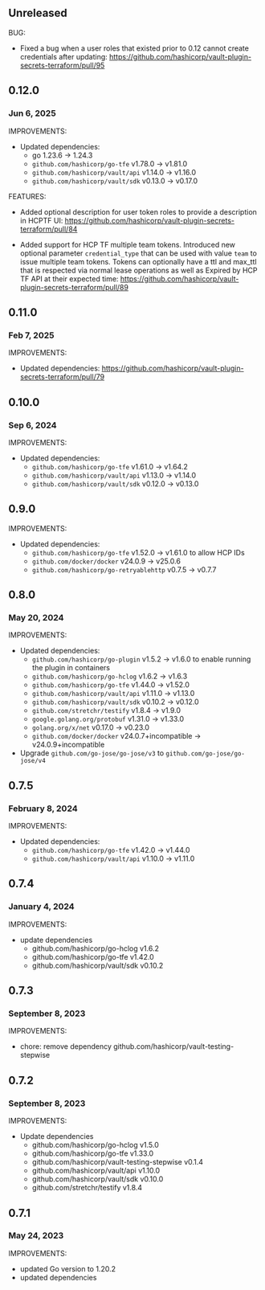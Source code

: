 ## Unreleased

BUG:
* Fixed a bug when a user roles that existed prior to 0.12 cannot create credentials after updating: https://github.com/hashicorp/vault-plugin-secrets-terraform/pull/95

## 0.12.0
### Jun 6, 2025
IMPROVEMENTS:
* Updated dependencies:
  * go 1.23.6 -> 1.24.3
  * `github.com/hashicorp/go-tfe` v1.78.0 -> v1.81.0
  * `github.com/hashicorp/vault/api` v1.14.0 -> v1.16.0
  * `github.com/hashicorp/vault/sdk` v0.13.0 -> v0.17.0

FEATURES:
* Added optional description for user token roles to provide a description in HCPTF UI: https://github.com/hashicorp/vault-plugin-secrets-terraform/pull/84

* Added support for HCP TF multiple team tokens. Introduced new optional parameter `credential_type` that can be used with value `team` to issue multiple team tokens. Tokens can optionally have a ttl and max_ttl that is respected via normal lease operations as well as Expired by HCP TF API at their expected time: https://github.com/hashicorp/vault-plugin-secrets-terraform/pull/89

## 0.11.0
### Feb 7, 2025
IMPROVEMENTS:
* Updated dependencies: https://github.com/hashicorp/vault-plugin-secrets-terraform/pull/79

## 0.10.0
### Sep 6, 2024
IMPROVEMENTS:
* Updated dependencies:
  * `github.com/hashicorp/go-tfe` v1.61.0 -> v1.64.2
  * `github.com/hashicorp/vault/api` v1.13.0 -> v1.14.0
  * `github.com/hashicorp/vault/sdk` v0.12.0 -> v0.13.0
 
## 0.9.0
IMPROVEMENTS:
* Updated dependencies:
   * `github.com/hashicorp/go-tfe` v1.52.0 -> v1.61.0 to allow HCP IDs
   * `github.com/docker/docker` v24.0.9 -> v25.0.6
   * `github.com/hashicorp/go-retryablehttp` v0.7.5 -> v0.7.7

## 0.8.0
### May 20, 2024
IMPROVEMENTS:
* Updated dependencies:
   * `github.com/hashicorp/go-plugin` v1.5.2 -> v1.6.0 to enable running the plugin in containers
   * `github.com/hashicorp/go-hclog` v1.6.2 -> v1.6.3
   * `github.com/hashicorp/go-tfe` v1.44.0 -> v1.52.0
   * `github.com/hashicorp/vault/api` v1.11.0 -> v1.13.0
   * `github.com/hashicorp/vault/sdk` v0.10.2 -> v0.12.0
   * `github.com/stretchr/testify` v1.8.4 -> v1.9.0
   * `google.golang.org/protobuf` v1.31.0 -> v1.33.0
   * `golang.org/x/net` v0.17.0 -> v0.23.0
   * `github.com/docker/docker` v24.0.7+incompatible -> v24.0.9+incompatible
* Upgrade `github.com/go-jose/go-jose/v3` to `github.com/go-jose/go-jose/v4`

## 0.7.5
### February 8, 2024
IMPROVEMENTS:
* Updated dependencies:
   * `github.com/hashicorp/go-tfe` v1.42.0 -> v1.44.0
   * `github.com/hashicorp/vault/api` v1.10.0 -> v1.11.0

## 0.7.4
### January 4, 2024

IMPROVEMENTS:
* update dependencies
  * github.com/hashicorp/go-hclog v1.6.2
  * github.com/hashicorp/go-tfe v1.42.0
  * github.com/hashicorp/vault/sdk v0.10.2

## 0.7.3
### September 8, 2023
IMPROVEMENTS:
* chore: remove dependency github.com/hashicorp/vault-testing-stepwise

## 0.7.2
### September 8, 2023
IMPROVEMENTS:
* Update dependencies
  * github.com/hashicorp/go-hclog v1.5.0
  * github.com/hashicorp/go-tfe v1.33.0
  * github.com/hashicorp/vault-testing-stepwise v0.1.4
  * github.com/hashicorp/vault/api v1.10.0
  * github.com/hashicorp/vault/sdk v0.10.0
  * github.com/stretchr/testify v1.8.4

## 0.7.1
### May 24, 2023

IMPROVEMENTS:
* updated Go version to 1.20.2
* updated dependencies
